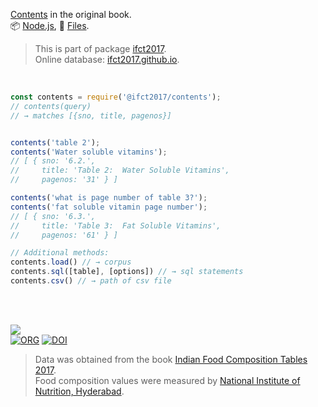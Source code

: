 [Contents] in the original book.<br>
📦 [Node.js](https://www.npmjs.com/package/@ifct2017/contents),
📜 [Files](https://unpkg.com/@ifct2017/contents/).

> This is part of package [ifct2017].<br>
> Online database: [ifct2017.github.io].

<br>

```javascript
const contents = require('@ifct2017/contents');
// contents(query)
// → matches [{sno, title, pagenos}]


contents('table 2');
contents('Water soluble vitamins');
// [ { sno: '6.2.',
//     title: 'Table 2:  Water Soluble Vitamins',
//     pagenos: '31' } ]

contents('what is page number of table 3?');
contents('fat soluble vitamin page number');
// [ { sno: '6.3.',
//     title: 'Table 3:  Fat Soluble Vitamins',
//     pagenos: '61' } ]
```

```javascript
// Additional methods:
contents.load() // → corpus
contents.sql([table], [options]) // → sql statements
contents.csv() // → path of csv file
```

<br>
<br>

[![](https://i.imgur.com/D5UYmbD.jpg)](http://ifct2017.com/)<br>
[![ORG](https://img.shields.io/badge/org-ifct2017-green?logo=Org)](https://ifct2017.github.io)
[![DOI](https://zenodo.org/badge/133055983.svg)](https://zenodo.org/badge/latestdoi/133055983)

> Data was obtained from the book [Indian Food Composition Tables 2017].<br>
> Food composition values were measured by [National Institute of Nutrition, Hyderabad].

[ifct2017]: https://www.npmjs.com/package/ifct2017
[Indian Food Composition Tables 2017]: http://ifct2017.com/
[Contents]: https://github.com/ifct2017/contents/blob/master/index.csv
[ifct2017.github.io]: https://ifct2017.github.io
[National Institute of Nutrition, Hyderabad]: https://www.nin.res.in/
